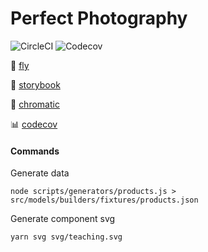 # Perfect Photography

![CircleCI](https://img.shields.io/circleci/build/github/renatosoares/perfect-photography)
![Codecov](https://img.shields.io/codecov/c/github/renatosoares/perfect-photography)

:rocket: [fly](https://perfect-photography.vercel.app)

:book: [storybook](https://master--608be226cff1b00039e5a966.chromatic.com?path=/story/components-pages-home--usage)

:open_file_folder: [chromatic](https://chromatic.com/library?appId=608be226cff1b00039e5a966&branch=master)

:bar_chart: [codecov](https://app.codecov.io/gh/renatosoares/perfect-photography/)

#### Commands

Generate data

```
node scripts/generators/products.js > src/models/builders/fixtures/products.json
```

Generate component svg

```
yarn svg svg/teaching.svg
```
